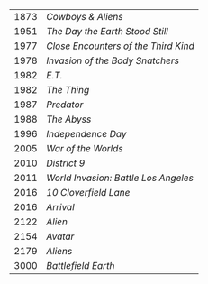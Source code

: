|||
|---|---|
| 1873 | *Cowboys & Aliens* |
| 1951 | *The Day the Earth Stood Still* |
| 1977 | *Close Encounters of the Third Kind* |
| 1978 | *Invasion of the Body Snatchers* |
| 1982 | *E.T.* |
| 1982 | *The Thing* | 
| 1987 | *Predator* |
| 1988 | *The Abyss* | 
| 1996 | *Independence Day* | 
| 2005 | *War of the Worlds* |
| 2010 | *District 9* |
| 2011 | *World Invasion: Battle Los Angeles* |
| 2016 | *10 Cloverfield Lane* |
| 2016 | *Arrival* |
| 2122 | *Alien* |
| 2154 | *Avatar* | 
| 2179 | *Aliens* |
| 3000 | *Battlefield Earth* | 
